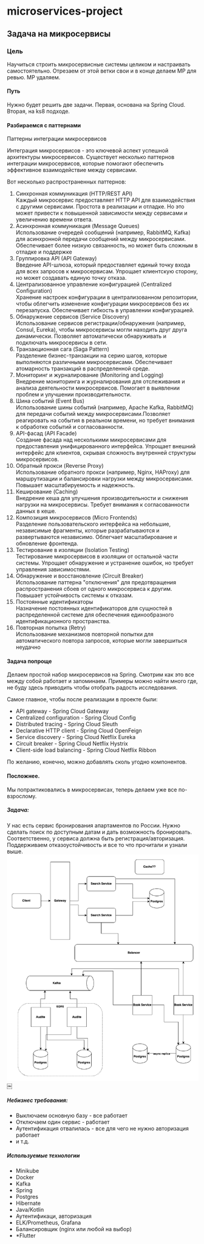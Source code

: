 # microservices-project
## Задача на микросервисы

### Цель
Научиться строить микросервисные системы целиком и настраивать самостоятельно. Отрезаем от этой ветки свои и в конце делаем МР для ревью. МР удаляем.

#### Путь
Нужно будет решить две задачи. Первая, основана на Spring Cloud. Вторая, на ks8 подходе.

#### Разбираемся с паттернами
Паттерны интеграции микросервисов

Интеграция микросервисов - это ключевой аспект успешной архитектуры микросервисов. Существует несколько паттернов интеграции микросервисов, которые помогают обеспечить эффективное взаимодействие между сервисами. 


Вот несколько распространенных паттернов:
1. Синхронная коммуникация (HTTP/REST API) 
<br/>Каждый микросервис предоставляет HTTP API для взаимодействия с другими сервисами. Простота в реализации и отладке. Но это может привести к повышенной зависимости между сервисами и увеличению времени ответа.
2. Асинхронная коммуникация (Message Queues)
<br/>Использование очередей сообщений (например, RabbitMQ, Kafka) для асинхронной передачи сообщений между микросервисами. Обеспечивает более низкую связанность, но может быть сложным в отладке и поддержке
3. Группировка API (API Gateway)
<br/>Введение API-шлюза, который предоставляет единый точку входа для всех запросов к микросервисам. Упрощает клиентскую сторону, но может создавать единую точку отказа.
4. Централизованное управление конфигурацией (Centralized Configuration)
<br/>Хранение настроек конфигурации в централизованном репозитории, чтобы облегчить изменение конфигурации микросервисов без их перезапуска. Обеспечивает гибкость в управлении конфигурацией.
5. Обнаружение сервисов (Service Discovery)
<br/>Использование сервисов регистрации/обнаружения (например, Consul, Eureka), чтобы микросервисы могли находить друг друга динамически. Позволяет автоматически обнаруживать и подключать микросервисы в сети.
6. Транзакционная сага (Saga Pattern)
<br/>Разделение бизнес-транзакции на серию шагов, которые выполняются различными микросервисами. Обеспечивает атомарность транзакций в распределенной среде.
7. Мониторинг и журналирование (Monitoring and Logging)
<br/>Внедрение мониторинга и журналирования для отслеживания и анализа деятельности микросервисов. Помогает в выявлении проблем и улучшении производительности.
8. Шина событий (Event Bus)
<br/>Использование шины событий (например, Apache Kafka, RabbitMQ) для передачи событий между микросервисами.Позволяет реагировать на события в реальном времени, но требует внимания к обработке событий и согласованности.
9. API-фасад (API Facade)
<br/>Создание фасада над несколькими микросервисами для предоставления унифицированного интерфейса. Упрощает внешний интерфейс для клиентов, скрывая сложность внутренней структуры микросервисов.
10. Обратный прокси (Reverse Proxy)
<br/>Использование обратного прокси (например, Nginx, HAProxy) для маршрутизации и балансировки нагрузки между микросервисами. Повышает масштабируемость и надежность.
11. Кеширование (Caching)
<br/>Внедрение кеша для улучшения производительности и снижения нагрузки на микросервисы. Требует внимания к согласованности данных в кеше.
12. Композиция микросервисов (Micro Frontends)
<br/>Разделение пользовательского интерфейса на небольшие, независимые фрагменты, которые разрабатываются и развертываются независимо. Облегчает масштабирование и обновление фронтенда.
13. Тестирование в изоляции (Isolation Testing)
<br/>Тестирование микросервисов в изоляции от остальной части системы. Упрощает обнаружение и устранение ошибок, но требует управления зависимостями.
14. Обнаружение и восстановление (Circuit Breaker)
<br/>Использование паттерна "отключения" для предотвращения распространения сбоев от одного микросервиса к другим. Повышает устойчивость системы к отказам.
15. Постоянные идентификаторы 
<br/>Назначение постоянных идентификаторов для сущностей в распределенной системе для обеспечения единообразного идентификационного пространства.
16. Повторная попытка (Retry)
<br/>Использование механизмов повторной попытки для автоматического повтора запросов, которые могли завершиться неудачно



#### Задача попроще 
Делаем простой набор микросервисов на Spring. Смотрим как это все между собой работает и запоминаем. 
Примеры можно найти много где, не буду здесь приводить чтобы отобрать радость исследования. 

Самое главное, чтобы после реализации в проекте были:
- API gateway - Spring Cloud Gateway	
- Centralized configuration -	Spring Cloud Config
- Distributed tracing - Spring Cloud Sleuth
- Declarative HTTP client - Spring Cloud OpenFeign
- Service discovery - Spring Cloud Netflix Eureka
- Circuit breaker - Spring Cloud Netflix Hystrix
- Client-side load balancing - Spring Cloud Netflix Ribbon

По желанию, конечно, можно добавлять сколь угодно компонентов.


#### Посложнее.
Мы попрактиковались в микросервисах, теперь делаем уже все по-взрослому.

##### Задача: 
У нас есть сервис бронирования апартаментов по России. Нужно сделать поиск по доступным датам и дать возможность бронировать. Соответственно, у сервиса должна быть регистрация/авторизация. 
<br/>Поддерживаем отказоустойчивость и все то что прочитали и узнали выше.
![booker.png](booker.png)
￼

##### Небизнес требования:
- Выключаем основную базу - все работает
- Отключаем один сервис - работает
- Аутентификация отвалилась - все для чего не нужно авторизация работает
- и т.д.


##### Используемые технологии
- Minikube
- Docker
- Kafka
- Spring 
- Postgres
- Hibernate
- Java/Kotlin
- Аутентификаци, авторизация
- ELK/Prometheus, Grafana
- Балансировщик (nginx или любой на выбор)
- *Flutter

